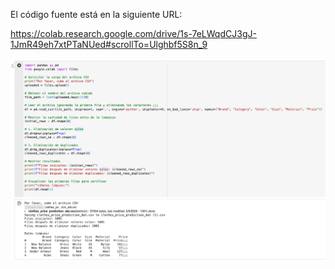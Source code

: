 El código fuente está en la siguiente URL:

https://colab.research.google.com/drive/1s-7eLWqdCJ3gJ-1JmR49eh7xtPTaNUed#scrollTo=Ulghbf5S8n_9

![code](store-cleaning-data-code.png)
![result](store-cleaning-data-result.png)

